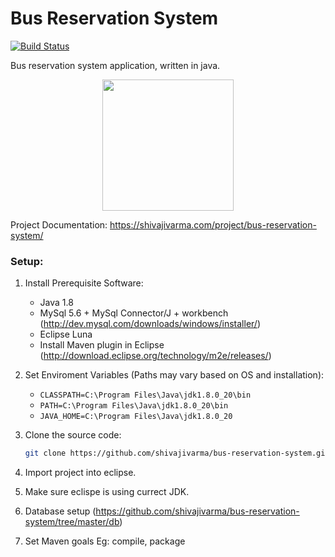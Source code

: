 Bus Reservation System
======================
[![Build Status](https://github.com/shivajivarma/bus-reservation-system/workflows/Build/badge.svg)](https://github.com/shivajivarma/bus-reservation-system/actions?workflow=Java%20CI%20with%20Maven)

Bus reservation system application, written in java.

<div align="center">
  <img src="https://raw.githubusercontent.com/shivajivarma/bus-reservation-system/master/src/main/resources/images/banner.jpg" width="210">
</div>

Project Documentation: https://shivajivarma.com/project/bus-reservation-system/


### Setup:

1. Install Prerequisite Software:
	* Java 1.8
	* MySql 5.6 + MySql Connector/J + workbench (http://dev.mysql.com/downloads/windows/installer/)
	* Eclipse Luna
	* Install Maven plugin in Eclipse (http://download.eclipse.org/technology/m2e/releases/)

2. Set Enviroment Variables (Paths may vary based on OS and installation): 
	* ```CLASSPATH=C:\Program Files\Java\jdk1.8.0_20\bin```
	* ```PATH=C:\Program Files\Java\jdk1.8.0_20\bin```
	* ```JAVA_HOME=C:\Program Files\Java\jdk1.8.0_20```

3. Clone the source code:
 	```bash
 	git clone https://github.com/shivajivarma/bus-reservation-system.git
 	```
 	
4. Import project into eclipse.

5. Make sure eclispe is using currect JDK.

6. Database setup (https://github.com/shivajivarma/bus-reservation-system/tree/master/db)

7. Set Maven goals Eg: compile, package
